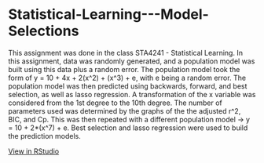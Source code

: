 # Statistical-Learning---Model-Selections

This assignment was done in the class STA4241 - Statistical Learning. In this assignment, data was randomly generated, and a population model was built using this data plus a random error. The population model took the form of y = 10 + 4x + 2(x^2) + (x^3) + e, with e being a random error. The population model was then predicted using backwards, forward, and best selection, as well as lasso regression. A transformation of the x variable was considered from the 1st degree to the 10th degree. The number of parameters used was determined by the graphs of the the adjusted r^2, BIC, and Cp. This was then repeated with a different population model -> y = 10 + 2*(x^7) + e. Best selection and lasso regression were used to build the prediction models.

[View in RStudio](https://hub.gke2.mybinder.org/user/xnate64-statist-odel-selections-iz76wm10/rstudio/)
